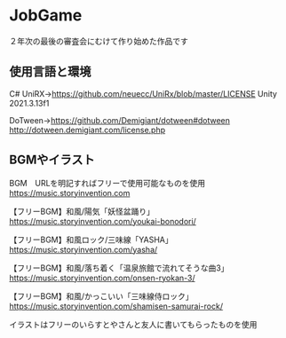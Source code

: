 # JobGame
２年次の最後の審査会にむけて作り始めた作品です
## 使用言語と環境
C#
UniRX→https://github.com/neuecc/UniRx/blob/master/LICENSE
Unity 2021.3.13f1

DoTween→https://github.com/Demigiant/dotween#dotween
http://dotween.demigiant.com/license.php
## BGMやイラスト
BGM　URLを明記すればフリーで使用可能なものを使用
https://music.storyinvention.com

【フリーBGM】和風/陽気「妖怪盆踊り」　https://music.storyinvention.com/youkai-bonodori/

【フリーBGM】和風ロック/三味線「YASHA」https://music.storyinvention.com/yasha/

【フリーBGM】和風/落ち着く「温泉旅館で流れてそうな曲3」　https://music.storyinvention.com/onsen-ryokan-3/

【フリーBGM】和風/かっこいい「三味線侍ロック」　https://music.storyinvention.com/shamisen-samurai-rock/

イラストはフリーのいらすとやさんと友人に書いてもらったものを使用
